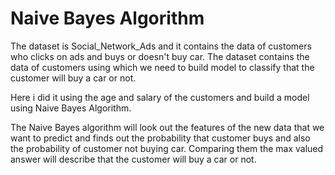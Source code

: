 # Naive Bayes Algorithm
The dataset is Social_Network_Ads and it contains the data of customers who clicks on ads and buys or doesn't buy car. The dataset contains the data of customers using which we need to build model to classify that the customer will buy a car or not.

Here i did it using the age and salary of the customers and build a model using Naive Bayes Algorithm.

The Naive Bayes algorithm will look out the features of the new data that we want to predict and finds out the probability that customer buys and also the probability of customer not buying car.
Comparing them the max valued answer will describe that the customer will buy a car or not.
